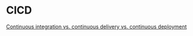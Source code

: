 # CICD

[Continuous integration vs. continuous delivery vs. continuous deployment](https://www.atlassian.com/continuous-delivery/principles/continuous-integration-vs-delivery-vs-deployment)
